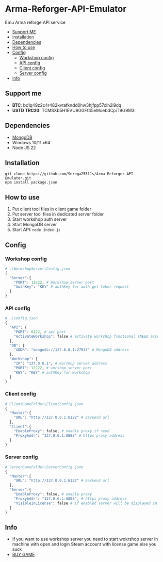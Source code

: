 # Arma-Reforger-API-Emulator
Emu Arma reforge API service
* [Support ME](#support-me)
* [Installation](#installation)
* [Dependencies](#dependencies)
* [How to use](#how-to-use)
* [Config](#config)
  *  [Workshop config](#workshop-config)
  *  [API config](#api-config)
  *  [Client config](#client-config)
  *  [Server config](#server-config)
* [Info](#info)
## Support me
- **BTC**: bc1q49z2c4r482kvtafkndd0hw3hjfpp57clh2l9dq
- **USTD TRC20**: TCMSXb5H1EVU9GGFf45eMoebdCpiT9G9M3
## Dependencies
- [MongoDB](https://www.mongodb.com/try/download/community)
- Windows 10/11 x64
- Node JS 22
## Installation
```
git clone https://github.com/Serega25511s/Arma-Reforger-API-Emulator.git
npm install package.json

```

## How to use
1. Put client tool files in client game folder
2. Put server tool files in dedicated server folder
3. Start workshop auth server
4. Start MongoDB server
5. Start API: ```node index.js```
## Config
### Workshop config
```py
# .\WorkshopServer\Config.json
{
  "Server":{
    "PORT": 12222, # Workshop server port
    "AuthKey": "KEY" # authKey for auth get token request
  }
}
```

### API config
```py
# .\config.json
{
  "API": {
    "PORT": 6122, # api port
    "ActivateWorkshop": false # activate workshop functional (NEED account with license game)
  },
  "DB": {
    "ADDR": "mongodb://127.0.0.1:27017" # MongoDB address 
  },
  "Workshop": {
    "IP": "127.0.0.1", # worshop server address
    "PORT": 12222, # worshop server port
    "KEY": "KEY" # authKey for workshop
  }
}
```

### Client config
```py
# ClientGameFolder\ClientConfig.json
{
  "Master":{
    "URL": "http://127.0.0.1:6122" # backend url
  },
  "Client":{
    "EnableProxy": false, # enable proxy if need
    "ProxyAddr": "127.0.0.1:8888" # https proxy address
  }
}
```

### Server config
```py
# ServerGameFolder\ServerConfig.json
{
  "Master":{
    "URL": "http://127.0.0.1:6122" # backend url
  },
  "Server":{
    "EnableProxy": false, # enable proxy
    "ProxyAddr": "127.0.0.1:8888", # https proxy address
    "VisibleInLicense": false # if enabled server will be displayed in the original server list and licensed players will be able to login
  }
}
```
## Info
- If you want to use workshop server you need to start wokrshop server in machine with open and login Steam account with license game else you suck
- [BUY GAME](https://store.steampowered.com/app/1874880/Arma_Reforger/)
